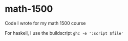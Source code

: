 # math-1500
Code I wrote for my math 1500 course

For haskell, I use the buildscript `ghc -e ':script $file'`